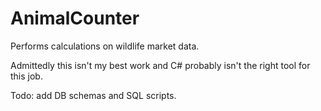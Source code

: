 # AnimalCounter

Performs calculations on wildlife market data.  

Admittedly this isn't my best work and C# probably isn't the right tool for this job.

Todo: add DB schemas and SQL scripts.

